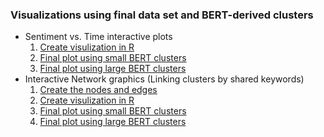 ### Visualizations using final data set and BERT-derived clusters

- Sentiment vs. Time interactive plots 
    1. [Create visulization in R](Visuals_Sentiment_and_Networks.R)
    2. [Final plot using small BERT clusters](v3_Cluster_Sentiment_Over_Time_small.html)
    3. [Final plot using large BERT clusters](w3_Cluster_Sentiment_Over_Time_large.html)
- Interactive Network graphics (Linking clusters by shared keywords)
    1. [Create the nodes and edges](NetworkPrep_CreateKeywordEdges.ipynb)
    2. [Create visulization in R](Visuals_Sentiment_and_Networks.R)
    3. [Final plot using small BERT clusters](simpleNetwork_sm.html)
    4. [Final plot using large BERT clusters](simpleNetwork_lg.htmll)
